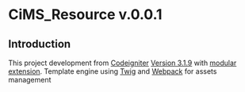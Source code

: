 # CiMS_Resource v.0.0.1

## Introduction

This project development from [Codeigniter](https://www.codeigniter.com) [Version 3.1.9](https://forum.codeigniter.com/thread-70877.html) with [modular extension](https://bitbucket.org/wiredesignz/codeigniter-modular-extensions-hmvc). Template engine using [Twig](https://twig.symfony.com/) and [Webpack](https://webpack.js.org/) for assets management
